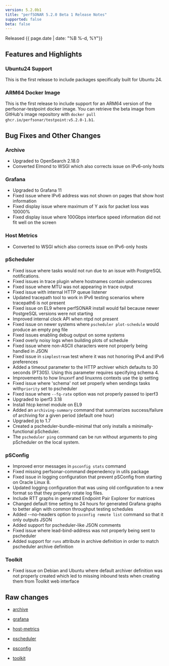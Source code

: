 ```yaml
---
version: 5.2.0b1
title: "perfSONAR 5.2.0 Beta 1 Release Notes"
supported: false
beta: false
---
```


Released {{ page.date | date: "%B %-d, %Y"}}

Features and Highlights
------------------------

### Ubuntu24 Support

This is the first release to include packages specifically built for Ubuntu 24. 

### ARM64 Docker Image

This is the first release to include support for an ARM64 version of the perfsonar-testpoint docker image. You can retrieve the beta image from GitHub's image repository with `docker pull ghcr.io/perfsonar/testpoint:v5.2.0-1.b1`. 

Bug Fixes and Other Changes
---------------------

### Archive
- Upgraded to OpenSearch 2.18.0
- Converted Elmond to WSGI which also corrects issue on IPv6-only hosts

### Grafana
- Upgraded to Grafana 11
- Fixed issue where IPv6 address was not shown on pages that show host information 
- Fixed display issue where maximum of Y axis for packet loss was 10000%
- Fixed display issue where 100Gbps interface speed information did not fit well on the screen

### Host Metrics
- Converted to WSGI which also corrects issue on IPv6-only hosts

### pScheduler
- Fixed issue where tasks would not run due to an issue with PostgreSQL notifications.
- Fixed issues in trace plugin where hostnames contain underscores
- Fixed issue where MTU was not appearing in trace output
- Fixed issue with internal HTTP queue listener 
- Updated tracepath tool to work in IPv6 testing scenarios where tracepath6 is not present
- Fixed issue on EL9 where perfSONAR install would fail because newer PostgreSQL versions were not starting
- Improved internal clock API when ntpd not present
- Fixed issue on newer systems where `pscheduler plot-schedule` would produce an empty png file
- Fixed issues enabling debug output on some systems
- Fixed overly noisy logs when building plots of schedule
- Fixed issue where non-ASCII characters were not properly being handled in JSON
- Fixed issue in `simplestream` test where it was not honoring IPv4 and IPv6 preferences
- Added a timeout parameter to the HTTP archiver which defaults to 30 seconds (PT30S). Using this parameter requires specifying schema 4.
- Improvements to how linuxvrf and linuxnns contexts use the ip setting
- Fixed issue where 'schema' not set properly when sendings tasks with`priority` set to pscheduler
- Fixed issue where `--fq-rate` option was not properly passed to iperf3
- Upgraded to iperf3 3.18
- Install htcp kernel module on EL9
- Added an `archiving-summary` command that summarizes success/failure of archiving for a given period (default one hour)
- Upgraded jq to 1.7
- Created a pscheduler-bundle-minimal that only installs a minimally-functional pScheduler.
- The `pscheduler ping` command can be run without arguments to ping pScheduler on the local system.

### pSConfig
- Improved error messages in `psconfig stats` command
- Fixed missing perfsonar-command depenedency in utils package
- Fixed issue in logging configuration that prevent pSConfig from starting on Oracle Linux 8.
- Updated logging configuration that was using old configuration to a new format so that they properly rotate log files.
- Include RTT graphs in generated Endpoint Pair Explorer for matrices
- Changed default time setting to 24 hours for generated Grafana graphs to better align with common throughput testing schedules
- Added --no-headers option to `psconfig remote list` command so that it only outputs JSON
- Added support for pscheduler-like JSON comments
- Fixed issue where lead-bind-address was not properly being sent to pscheduler
- Added support for `runs` attribute in archive definition in order to match pscheduler archive definition

### Toolkit
- Fixed issue on Debian and Ubuntu where default archiver definition was not properly created which led to missing inbound tests when creating them from Toolkit web interface


Raw changes
-----------
-   [archive](https://github.com/perfsonar/archive/compare/v5.1.4...v5.2.0-1.b1)
-   [grafana](https://github.com/perfsonar/grafana/compare/v5.1.4...v5.2.0-1.b1)
-   [host-metrics](https://github.com/perfsonar/host-metrics/compare/v5.1.4...v5.2.0-1.b1)
-   [pscheduler](https://github.com/perfsonar/pscheduler/compare/v5.1.4...v5.2.0-1.b1)
-   [psconfig](https://github.com/perfsonar/psconfig/compare/v5.1.4...v5.2.0-1.b1)

-   [toolkit](https://github.com/perfsonar/toolkit/compare/v5.1.4...v5.2.0-1.b1)